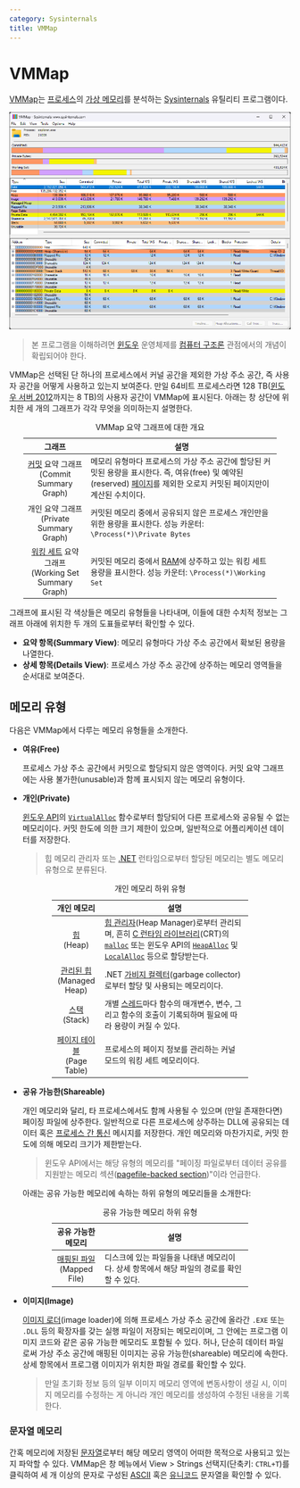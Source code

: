 ```yaml
---
category: Sysinternals
title: VMMap
---
```

# VMMap
[VMMap](https://learn.microsoft.com/en-us/sysinternals/downloads/vmmap)는 [프로세스](Process.md)의 [가상 메모리](Process.md#가상-주소-공간)를 분석하는 [Sysinternals](Sysinternals.md) 유틸리티 프로그램이다.

![VMMap 유틸리티 프로그램](/images/sysinternals_vmmap.png)

> 본 프로그램을 이해하려면 [윈도우](Windows.md) 운영체제를 [컴퓨터 구조론](https://ko.wikipedia.org/wiki/컴퓨터_구조) 관점에서의 개념이 확립되어야 한다.

VMMap은 선택된 단 하나의 프로세스에서 커널 공간을 제외한 가상 주소 공간, 즉 사용자 공간을 어떻게 사용하고 있는지 보여준다. 만일 64비트 프로세스라면 128 TB([윈도우 서버 2012](https://ko.wikipedia.org/wiki/윈도우_서버_2012)까지는 8 TB)의 사용자 공간이 VMMap에 표시된다. 아래는 창 상단에 위치한 세 개의 그래프가 각각 무엇을 의미하는지 설명한다.

<table style="width: 90%; margin-left: auto; margin-right: auto;">
<caption style="caption-side: top;">VMMap 요약 그래프에 대한 개요</caption>
<colgroup><col style="width: 25%"/><col style="width: 75%"/></colgroup>
<thead><tr><th style="text-align: center;">그래프</th><th style="text-align: center;">설명</th></tr></thead>
<tbody>
<tr><td style="text-align: center;"><a href="Memory.md#커밋된-메모리">커밋</a> 요약 그래프<br/>(Commit Summary Graph)</td><td>메모리 유형마다 프로세스의 가상 주소 공간에 할당된 커밋된 용량을 표시한다. 즉, 여유(free) 및 예약된(reserved) <a href="Process.md#페이지">페이지</a>를 제외한 오로지 커밋된 페이지만이 계산된 수치이다.</td></tr>
<tr><td style="text-align: center;">개인 요약 그래프<br/>(Private Summary Graph)</td><td>커밋된 메모리 중에서 공유되지 않은 프로세스 개인만을 위한 용량을 표시한다. 성능 카운터: <code>\Process(*)\Private Bytes</code></td></tr>
<tr><td style="text-align: center;"><a href="Memory.md#워킹-세트">워킹 세트</a> 요약 그래프<br/>(Working Set Summary Graph)</td><td>커밋된 메모리 중에서 <a href="Memory.md">RAM</a>에 상주하고 있는 워킹 세트 용량을 표시한다. 성능 카운터: <code>\Process(*)\Working Set</code></td></tr>
</tbody>
</table>

그래프에 표시된 각 색상들은 메모리 유형들을 나타내며, 이들에 대한 수치적 정보는 그래프 아래에 위치한 두 개의 도표들로부터 확인할 수 있다.

* **요약 항목(Summary View)**: 메모리 유형마다 가상 주소 공간에서 확보된 용량을 나열한다.
* **상세 항목(Details View)**: 프로세스 가상 주소 공간에 상주하는 메모리 영역들을 순서대로 보여준다.

## 메모리 유형
다음은 VMMap에서 다루는 메모리 유형들을 소개한다.

* **여유(Free)**

    프로세스 가상 주소 공간에서 커밋으로 할당되지 않은 영역이다. 커밋 요약 그래프에는 사용 불가한(unusable)과 함께 표시되지 않는 메모리 유형이다.

* **개인(Private)**

    [윈도우 API](WinAPI.md)의 [`VirtualAlloc`](https://learn.microsoft.com/en-us/windows/win32/api/memoryapi/nf-memoryapi-virtualalloc) 함수로부터 할당되어 다른 프로세스와 공유될 수 없는 메모리이다. 커밋 한도에 의한 크기 제한이 있으며, 일반적으로 어플리케이션 데이터를 저장한다.

    > 힙 메모리 관리자 또는 [.NET](https://ko.wikipedia.org/wiki/닷넷) 런타임으로부터 할당된 메모리는 별도 메모리 유형으로 분류된다.

<table style="width: 70%; margin-left: auto; margin-right: auto;"><caption style="caption-side: top;">개인 메모리 하위 유형</caption><colgroup><col style="width: 25%;"/><col style="width: 75%;"/></colgroup><thead><tr><th style="text-align: center;">개인 메모리</th><th style="text-align: center;">설명</th></tr></thead><tbody><tr><td style="text-align: center;"><a href="https://ko.wikipedia.org/wiki/동적_메모리_할당#힙_영역">힙</a><br/>(Heap)</td><td><a href="https://www.ibm.com/docs/en/i/7.2?topic=memory-heap-manager">힙 관리자</a>(Heap Manager)로부터 관리되며, 흔히 <a href="https://ko.wikipedia.org/wiki/런타임_라이브러리">C 런타임 라이브러리</a>(CRT)의 <a href="https://learn.microsoft.com/en-us/cpp/c-runtime-library/reference/malloc"><code>malloc</code></a> 또는 윈도우 API의 <a href="https://learn.microsoft.com/en-us/windows/win32/api/heapapi/nf-heapapi-heapalloc"><code>HeapAlloc</code></a> 및 <a href="https://learn.microsoft.com/en-us/windows/win32/api/winbase/nf-winbase-localalloc"><code>LocalAlloc</code></a> 등으로 할당받는다.</td></tr><tr><td style="text-align: center;"><a href="https://ko.wikipedia.org/wiki/쓰레기_수집_(컴퓨터_과학)">관리된 힙</a><br/>(Managed Heap)</td><td>.NET <a href="https://learn.microsoft.com/en-us/dotnet/standard/garbage-collection/">가비지 컬렉터</a>(garbage collector)로부터 할당 및 사용되는 메모리이다.</td></tr><tr><td style="text-align: center;"><a href="https://ko.wikipedia.org/wiki/콜_스택">스택</a><br/>(Stack)</td><td>개별 <a href="Process.md#스레드">스레드</a>마다 함수의 매개변수, 변수, 그리고 함수의 호출이 기록되하며 필요에 따라 용량이 커질 수 있다.</td></tr><tr><td style="text-align: center;"><a href="https://ko.wikipedia.org/wiki/페이지_테이블">페이지 테이블</a><br/>(Page Table)</td><td>프로세스의 페이지 정보를 관리하는 커널 모드의 워킹 세트 메모리이다.</td></tr></tbody></table>

* **공유 가능한(Shareable)**

    개인 메모리와 달리, 타 프로세스에서도 함께 사용될 수 있으며 (만일 존재한다면) 페이징 파일에 상주한다. 일반적으로 다른 프로세스에 상주하는 DLL에 공유되는 데이터 혹은 [프로세스 간 통신](https://ko.wikipedia.org/wiki/프로세스_간_통신) 메시지를 저장한다. 개인 메모리와 마찬가지로, 커밋 한도에 의해 메모리 크기가 제한받는다.

    > 윈도우 API에서는 해당 유형의 메모리를 "페이징 파일로부터 데이터 공유를 지원받는 메모리 섹션([pagefile-backed section](https://learn.microsoft.com/en-us/windows-hardware/drivers/kernel/file-backed-and-page-file-backed-sections))"이라 언급한다.

    아래는 공유 가능한 메모리에 속하는 하위 유형의 메모리들을 소개한다:

<table style="width: 70%; margin-left: auto; margin-right: auto;"><caption style="caption-side: top;">굥유 가능한 메모리 하위 유형</caption><colgroup><col style="width: 25%;"/><col style="width: 75%;"/></colgroup><thead><tr><th style="text-align: center;">공유 가능한 메모리</th><th style="text-align: center;">설명</th></tr></thead><tbody><tr><td style="text-align: center;"><a href="https://ko.wikipedia.org/wiki/메모리_맵_파일">매핑된 파일</a><br/>(Mapped File)</td><td>디스크에 있는 파일들을 나태낸 메모리이다. 상세 항목에서 해당 파일의 경로를 확인할 수 있다.</td></tr></tbody></table>

* **이미지(Image)**

    [이미지 로더](https://www.oreilly.com/library/view/windows-internals-sixth/9780735671294/ch03s10.html)(image loader)에 의해 프로세스 가상 주소 공간에 올라간 `.EXE` 또는 `.DLL` 등의 확장자를 갖는 실행 파일이 저장되는 메모리이며, 그 안에는 프로그램 이미지 코드와 같은 공유 가능한 메모리도 포함될 수 있다. 허나, 단순히 데이터 파일로써 가상 주소 공간에 매핑된 이미지는 공유 가능한(shareable) 메모리에 속한다. 상세 항목에서 프로그램 이미지가 위치한 파일 경로를 확인할 수 있다.

    > 만일 초기화 정보 등의 일부 이미지 메모리 영역에 변동사항이 생길 시, 이미지 메모리를 수정하는 게 아니라 개인 메모리를 생성하여 수정된 내용을 기록한다.

### 문자열 메모리
간혹 메모리에 저장된 [문자열](C.md#문자열)로부터 해당 메모리 영역이 어떠한 목적으로 사용되고 있는지 파악할 수 있다. VMMap은 창 메뉴에서 View > Strings 선택지(단축키: `CTRL+T`)를 클릭하여 세 개 이상의 문자로 구성된 [ASCII](https://ko.wikipedia.org/wiki/ASCII) 혹은 [유니코드](https://ko.wikipedia.org/wiki/유니코드) 문자열을 확인할 수 있다.
